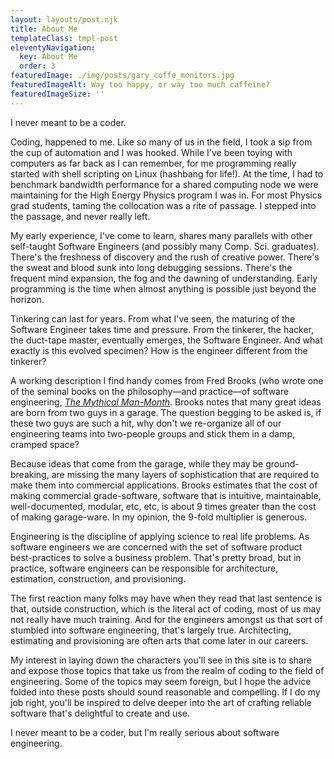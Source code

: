 ```yaml
---
layout: layouts/post.njk
title: About Me
templateClass: tmpl-post
eleventyNavigation:
  key: About Me
  order: 3
featuredImage: ./img/posts/gary_coffe_monitors.jpg
featuredImageAlt: Way too happy, or way too much caffeine?
featuredImageSize: ''
---
```


I never meant to be a coder. 

Coding, happened to me. Like so many of us in the field, I took a sip from the cup of automation and I was hooked. While I've been toying with computers as far back as I can remember, for me programming really started with shell scripting on Linux (hashbang for life!). At the time, I had to benchmark bandwidth performance for a shared computing node we were maintaining for the High Energy Physics program I was in. For most Physics grad students, taming the collocation was a rite of passage. I stepped into the passage, and never really left.

My early experience, I've come to learn, shares many parallels with other self-taught Software Engineers (and possibly many Comp. Sci. graduates). There's the freshness of discovery and the rush of creative power. There's the sweat and blood sunk into long debugging sessions. There's the frequent mind expansion, the fog and the dawning of understanding. Early programming is the time when almost anything is possible just beyond the horizon.

Tinkering can last for years. From what I've seen, the maturing of the Software Engineer takes time and pressure. From the tinkerer, the hacker, the duct-tape master, eventually emerges, the Software Engineer. And what exactly is this evolved specimen? How is the engineer different from the tinkerer? 

A working description I find handy comes from Fred Brooks (who wrote one of the seminal books on the philosophy&mdash;and practice&mdash;of software engineering, <a href="https://www.amazon.com/Mythical-Man-Month-Software-Engineering-Anniversary/dp/0201835959/" target="_blank">_The Mythical Man-Month_</a>. Brooks notes that many great ideas are born from two guys in a garage. The question begging to be asked is, if these two guys are such a hit, why don't we re-organize all of our engineering teams into two-people groups and stick them in a damp, cramped space? 

Because ideas that come from the garage, while they may be ground-breaking, are missing the many layers of sophistication that are required to make them into commercial applications. Brooks estimates that the cost of making commercial grade-software, software that is intuitive, maintainable, well-documented, modular, etc, etc, is about 9 times greater than the cost of making garage-ware. In my opinion, the 9-fold multiplier is generous.

Engineering is the discipline of applying science to real life problems. As software engineers we are concerned with the set of software product best-practices to solve a business problem. That's pretty broad, but in practice, software engineers can be responsible for architecture, estimation, construction, and provisioning. 

The first reaction many folks may have when they read that last sentence is that, outside construction, which is the literal act of coding, most of us may not really have much training. And for the engineers amongst us that sort of stumbled into software engineering, that's largely true. Architecting, estimating and provisioning are often arts that come later in our careers. 

My interest in laying down the characters you'll see in this site is to share and expose those topics that take us from the realm of coding to the field of engineering. Some of the topics may seem foreign, but I hope the advice folded into these posts should sound reasonable and compelling. If I do my job right, you'll be inspired to delve deeper into the art of crafting reliable software that's delightful to create and use.

I never meant to be a coder, but I'm really serious about software engineering.

